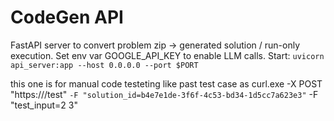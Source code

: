 # CodeGen API

FastAPI server to convert problem zip -> generated solution / run-only execution.
Set env var GOOGLE_API_KEY to enable LLM calls.
Start: `uvicorn api_server:app --host 0.0.0.0 --port $PORT`


this one is for manual code testeting like past test case as
curl.exe -X POST "https://<your-host>/test" `
  -F "solution_id=b4e7e1de-3f6f-4c53-bd34-1d5cc7a623e3" `
  -F "test_input=2 3"
